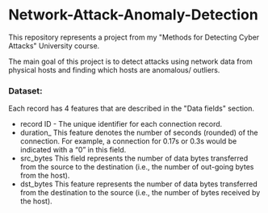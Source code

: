 # Network-Attack-Anomaly-Detection

This repository represents a project from my "Methods for Detecting Cyber Attacks" University course.  
  
The main goal of this project is to detect attacks using network data from physical hosts and finding which hosts are anomalous/ outliers.


### Dataset:
Each record has 4 features that are described in the "Data fields" section.  
- record ID - The unique identifier for each connection record.  
- duration_ This feature denotes the number of seconds (rounded) of the connection. For example, a connection for 0.17s or 0.3s would be indicated with a “0” in this field.  
- src_bytes This field represents the number of data bytes transferred from the source to the destination (i.e., the number of out-going bytes from the host).  
- dst_bytes This feature represents the number of data bytes transferred from the destination to the source (i.e., the number of bytes received by the host).  
  
  
